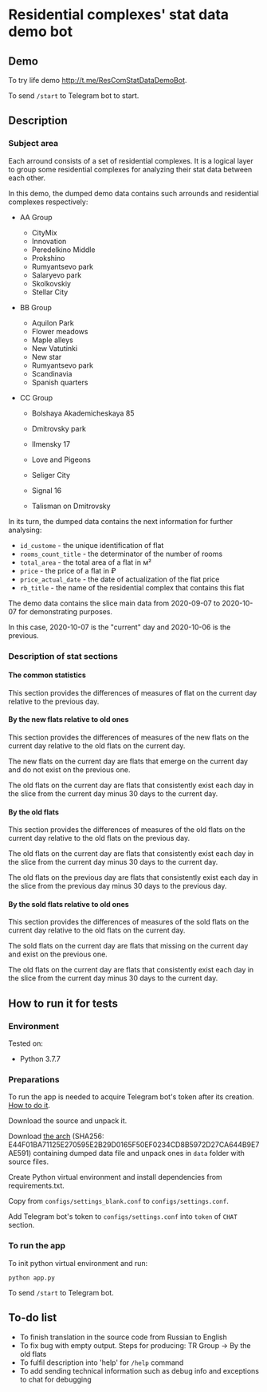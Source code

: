 # Residential complexes' stat data demo bot

## Demo

To try life demo http://t.me/ResComStatDataDemoBot.

To send `/start` to Telegram bot to start.

## Description

### Subject area

Each arround consists of a set of residential complexes. It is a logical layer to group some residential complexes for analyzing their stat data between each other.

In this demo, the dumped demo data contains such arrounds and residential complexes respectively:

- AA Group
  - CityMix
  - Innovation
  - Peredelkino Middle
  - Prokshino
  - Rumyantsevo park
  - Salaryevo park
  - Skolkovskiy
  - Stellar City

- BB Group

  - Aquilon Park
  - Flower meadows
  - Maple alleys
  - New Vatutinki
  - New star
  - Rumyantsevo park
  - Scandinavia
  - Spanish quarters

- CC Group

  - Bolshaya Akademicheskaya 85

  - Dmitrovsky park

  - Ilmensky 17

  - Love and Pigeons

  - Seliger City

  - Signal 16

  - Talisman on Dmitrovsky

    

In its turn, the dumped data contains the next information for further analysing:

- `id_custome` - the unique identification of flat
- `rooms_count_title` - the determinator of the number of rooms
- `total_area` - the total area of a flat in м²
- `price` - the price of a flat in ₽
- `price_actual_date` - the date of actualization of the flat price
- `rb_title` - the name of the residential complex that contains this flat



The demo data contains the slice main data from 2020-09-07 to 2020-10-07 for demonstrating purposes.

In this case, 2020-10-07 is the "current" day and 2020-10-06 is the previous.



### Description of stat sections

#### The common statistics

This section provides the differences of measures of flat on the current day relative to the previous day.



#### By the new flats relative to old ones

This section provides the differences of measures of the new flats on the current day relative to the old flats on the current day.

The new flats on the current day are flats that emerge on the current day and do not exist on the previous one.

The old flats on the current day are flats that consistently exist each day in the slice from the current day minus 30 days to the current day.



#### By the old flats

This section provides the differences of measures of the old flats on the current day relative to the old flats on the previous day.

The old flats on the current day are flats that consistently exist each day in the slice from the current day minus 30 days to the current day.

The old flats on the previous day are flats that consistently exist each day in the slice from the previous day minus 30 days to the previous day.



#### By the sold flats relative to old ones

This section provides the differences of measures of the sold flats on the current day relative to the old flats on the current day.

The sold flats on the current day are flats that missing on the current day and exist on the previous one.

The old flats on the current day are flats that consistently exist each day in the slice from the current day minus 30 days to the current day.



## How to run it for tests

### Environment

Tested on:

- Python 3.7.7



### Preparations

To run the app is needed to acquire Telegram bot's token after its creation. [How to do it](https://core.telegram.org/bots#3-how-do-i-create-a-bot).

Download the source and unpack it.

Download [the arch](https://drive.google.com/file/d/11WESd6Oyd0Rm8j1ROTe-HFim7rYF5nRK/view?usp=sharing) (SHA256: E44F01BA71125E270595E2B29D0165F50EF0234CD8B5972D27CA644B9E7AE591) containing dumped data file and unpack ones in `data` folder with source files.

Create Python virtual environment and install dependencies from requirements.txt.

Copy from `configs/settings_blank.conf` to `configs/settings.conf`.

Add Telegram bot's token to `configs/settings.conf` into `token` of `CHAT` section.

### To run the app

To init python virtual environment and run:

```
python app.py
```

To send `/start` to Telegram bot.



## To-do list

- To finish translation in the source code from Russian to English
- To fix bug with empty output. Steps for producing: TR Group ->  By the old flats
- To fulfil description into 'help' for `/help` command
- To add sending technical information such as debug info and exceptions to chat for debugging